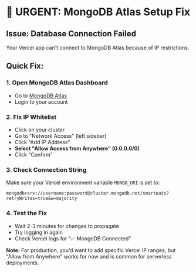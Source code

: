 # 🚨 URGENT: MongoDB Atlas Setup Fix

## Issue: Database Connection Failed
Your Vercel app can't connect to MongoDB Atlas because of IP restrictions.

## Quick Fix:

### 1. Open MongoDB Atlas Dashboard
- Go to [MongoDB Atlas](https://cloud.mongodb.com/)
- Login to your account

### 2. Fix IP Whitelist
- Click on your cluster
- Go to "Network Access" (left sidebar)
- Click "Add IP Address"
- **Select "Allow Access from Anywhere" (0.0.0.0/0)**
- Click "Confirm"

### 3. Check Connection String
Make sure your Vercel environment variable `MONGO_URI` is set to:
```
mongodb+srv://username:password@cluster.mongodb.net/smarteats?retryWrites=true&w=majority
```

### 4. Test the Fix
- Wait 2-3 minutes for changes to propagate
- Try logging in again
- Check Vercel logs for "✅ MongoDB Connected"

**Note:** For production, you'd want to add specific Vercel IP ranges, but "Allow from Anywhere" works for now and is common for serverless deployments. 